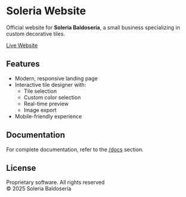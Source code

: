 # Soleria Website

Official website for **Soleria Baldosería**, a small business specializing in custom decorative tiles.

[Live Website](https://soleriabaldoseria.com/)

## Features

- Modern, responsive landing page
- Interactive tile designer with:
   - Tile selection
   - Custom color selection
   - Real-time preview
   - Image export
- Mobile-friendly experience

## Documentation

For complete documentation, refer to the [/docs](https://github.com/darianmorat/soleria-website/tree/main/docs) section.

## License

Proprietary software. All rights reserved  
© 2025 Soleria Baldosería
